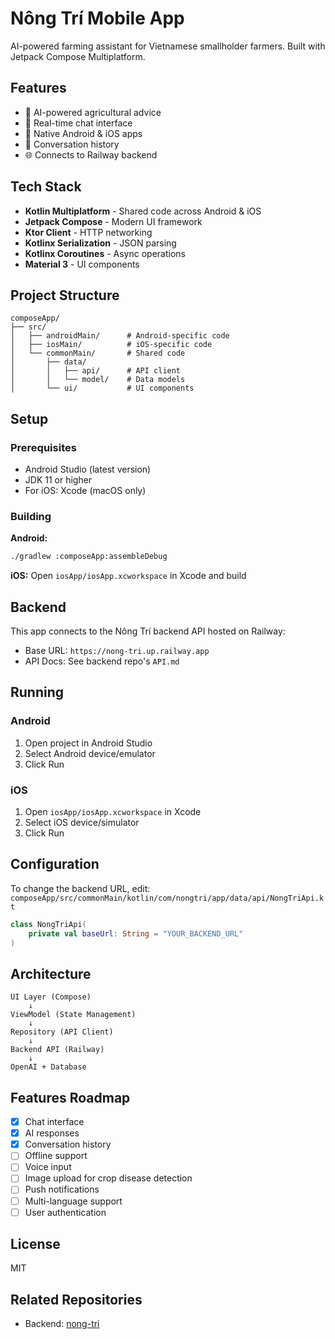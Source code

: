 # Nông Trí Mobile App

AI-powered farming assistant for Vietnamese smallholder farmers. Built with Jetpack Compose Multiplatform.

## Features

- 🌾 AI-powered agricultural advice
- 💬 Real-time chat interface
- 📱 Native Android & iOS apps
- 🔄 Conversation history
- 🌐 Connects to Railway backend

## Tech Stack

- **Kotlin Multiplatform** - Shared code across Android & iOS
- **Jetpack Compose** - Modern UI framework
- **Ktor Client** - HTTP networking
- **Kotlinx Serialization** - JSON parsing
- **Kotlinx Coroutines** - Async operations
- **Material 3** - UI components

## Project Structure

```
composeApp/
├── src/
│   ├── androidMain/      # Android-specific code
│   ├── iosMain/          # iOS-specific code
│   └── commonMain/       # Shared code
│       ├── data/
│       │   ├── api/      # API client
│       │   └── model/    # Data models
│       └── ui/           # UI components
```

## Setup

### Prerequisites

- Android Studio (latest version)
- JDK 11 or higher
- For iOS: Xcode (macOS only)

### Building

**Android:**
```bash
./gradlew :composeApp:assembleDebug
```

**iOS:**
Open `iosApp/iosApp.xcworkspace` in Xcode and build

## Backend

This app connects to the Nông Trí backend API hosted on Railway:
- Base URL: `https://nong-tri.up.railway.app`
- API Docs: See backend repo's `API.md`

## Running

### Android
1. Open project in Android Studio
2. Select Android device/emulator
3. Click Run

### iOS
1. Open `iosApp/iosApp.xcworkspace` in Xcode
2. Select iOS device/simulator
3. Click Run

## Configuration

To change the backend URL, edit:
`composeApp/src/commonMain/kotlin/com/nongtri/app/data/api/NongTriApi.kt`

```kotlin
class NongTriApi(
    private val baseUrl: String = "YOUR_BACKEND_URL"
)
```

## Architecture

```
UI Layer (Compose)
    ↓
ViewModel (State Management)
    ↓
Repository (API Client)
    ↓
Backend API (Railway)
    ↓
OpenAI + Database
```

## Features Roadmap

- [x] Chat interface
- [x] AI responses
- [x] Conversation history
- [ ] Offline support
- [ ] Voice input
- [ ] Image upload for crop disease detection
- [ ] Push notifications
- [ ] Multi-language support
- [ ] User authentication

## License

MIT

## Related Repositories

- Backend: [nong-tri](https://github.com/eagleisbatman/nong-tri)

